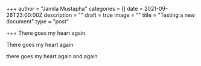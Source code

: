 +++
author = "Jamila Mustapha"
categories = []
date = 2021-09-26T23:00:00Z
description = ""
draft = true
image = ""
title = "Testing a new document"
type = "post"

+++
There goes my heart again.

There goes my heart again

there goes my heart again and again